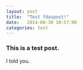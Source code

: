 ```yaml
---
layout: post
title:  "Test fdaspost!"
date:   2014-08-30 10:57:00
categories: test
---
```


### This is a test post.

I told you. 
